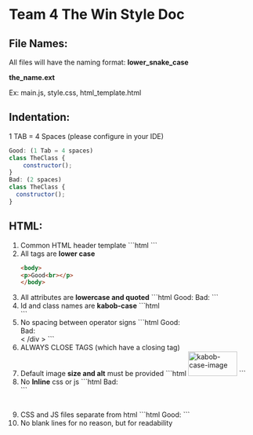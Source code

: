 # Team 4 The Win Style Doc

## File Names:

All files will have the naming format: <b>lower_snake_case</b>

<b>the_name.ext</b>

Ex: main.js, style.css, html_template.html

## Indentation:

1 TAB = 4 Spaces (please configure in your IDE)
```js
Good: (1 Tab = 4 spaces)
class TheClass {
    constructor();
}
Bad: (2 spaces)
class TheClass {
  constructor();
}
```

## HTML:
<ol>
<li> Common HTML header template
```html
<!DOCTYPE html>
<html lang="en-us">
<head>
  <meta charset="UTF-8">
  <title>Page Title</title>
</head>
```
</li>
<li> All tags are <b>lower case</b>

```html
<body>
<p>Good<br></p>
</body>
```
</li>
<li> All attributes are <b>lowercase and quoted</b>
```html
Good:
<link rel="stylesheet" href="style.css">
Bad:
<link REL=stylesheet HREF=style.css>
```
</li>
<li> Id and class names are <b>kabob-case</b>
```html
<div id="the-id-name" class="the-class-name"></div>
```
</li>
<li> No spacing between operator signs
```html
Good:
<div class="the-class"></div>
Bad:
<div class = "the-class" >< /div >
```
</li>
<li> ALWAYS CLOSE TAGS (which have a closing tag) </li>

<li> Default image <b>size and alt</b> must be provided
```html
<img src="snake_style.png" alt="kabob-case-image" height="50px" width="100px">
```
</li>

<li> No <b>Inline</b> css or js
```html
Bad:
<div style="width:50px;height:50px">
<div onClick="some function">
```
</li>

<li> CSS and JS files separate from html
```html
Good: 
<link rel="stylesheet" href="style.css">
<script src="main.js"></script>
```
</li>

<li> No blank lines for no reason, but for readability</li>

</ol>